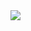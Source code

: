 <img align="right" src="https://github-readme-stats.vercel.app/api/top-langs/?username=ethicalblue&hide=javascript,css,scss,html&theme=shadow_blue">
